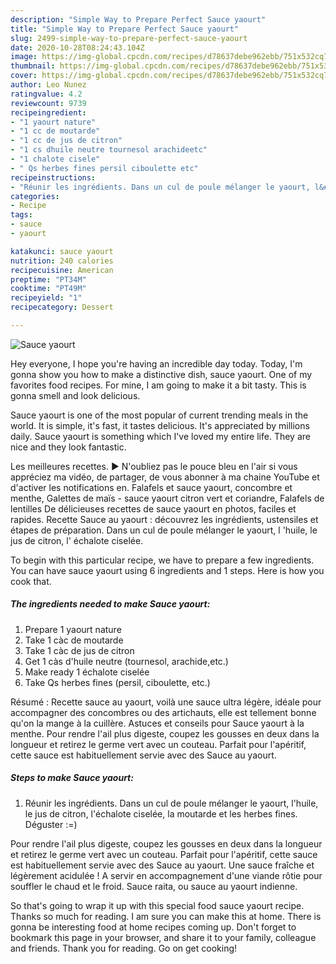 ```yaml
---
description: "Simple Way to Prepare Perfect Sauce yaourt"
title: "Simple Way to Prepare Perfect Sauce yaourt"
slug: 2499-simple-way-to-prepare-perfect-sauce-yaourt
date: 2020-10-28T08:24:43.104Z
image: https://img-global.cpcdn.com/recipes/d78637debe962ebb/751x532cq70/sauce-yaourt-photo-principale-de-la-recette.jpg
thumbnail: https://img-global.cpcdn.com/recipes/d78637debe962ebb/751x532cq70/sauce-yaourt-photo-principale-de-la-recette.jpg
cover: https://img-global.cpcdn.com/recipes/d78637debe962ebb/751x532cq70/sauce-yaourt-photo-principale-de-la-recette.jpg
author: Leo Nunez
ratingvalue: 4.2
reviewcount: 9739
recipeingredient:
- "1 yaourt nature"
- "1 cc de moutarde"
- "1 cc de jus de citron"
- "1 cs dhuile neutre tournesol arachideetc"
- "1 chalote cisele"
- " Qs herbes fines persil ciboulette etc"
recipeinstructions:
- "Réunir les ingrédients. Dans un cul de poule mélanger le yaourt, l&#39;huile, le jus de citron, l&#39;échalote ciselée, la moutarde et les herbes fines. Déguster :=)"
categories:
- Recipe
tags:
- sauce
- yaourt

katakunci: sauce yaourt 
nutrition: 240 calories
recipecuisine: American
preptime: "PT34M"
cooktime: "PT49M"
recipeyield: "1"
recipecategory: Dessert

---
```



![Sauce yaourt](https://img-global.cpcdn.com/recipes/d78637debe962ebb/751x532cq70/sauce-yaourt-photo-principale-de-la-recette.jpg)

Hey everyone, I hope you're having an incredible day today. Today, I'm gonna show you how to make a distinctive dish, sauce yaourt. One of my favorites food recipes. For mine, I am going to make it a bit tasty. This is gonna smell and look delicious.

Sauce yaourt is one of the most popular of current trending meals in the world. It is simple, it's fast, it tastes delicious. It's appreciated by millions daily. Sauce yaourt is something which I've loved my entire life. They are nice and they look fantastic.

Les meilleures recettes. ► N&#39;oubliez pas le pouce bleu en l&#39;air si vous appréciez ma vidéo, de partager, de vous abonner à ma chaine YouTube et d&#39;activer les notifications en. Falafels et sauce yaourt, concombre et menthe, Galettes de maïs - sauce yaourt citron vert et coriandre, Falafels de lentilles De délicieuses recettes de sauce yaourt en photos, faciles et rapides. Recette Sauce au yaourt : découvrez les ingrédients, ustensiles et étapes de préparation. Dans un cul de poule mélanger le yaourt, l &#39;huile, le jus de citron, l&#39; échalote ciselée.


To begin with this particular recipe, we have to prepare a few ingredients. You can have sauce yaourt using 6 ingredients and 1 steps. Here is how you cook that.

<!--inarticleads1-->

##### The ingredients needed to make Sauce yaourt:

1. Prepare 1 yaourt nature
1. Take 1 càc de moutarde
1. Take 1 càc de jus de citron
1. Get 1 càs d&#39;huile neutre (tournesol, arachide,etc.)
1. Make ready 1 échalote ciselée
1. Take  Qs herbes fines (persil, ciboulette, etc.)


Résumé : Recette sauce au yaourt, voilà une sauce ultra légère, idéale pour accompagner des concombres ou des artichauts, elle est tellement bonne qu&#39;on la mange à la cuillère. Astuces et conseils pour Sauce yaourt à la menthe. Pour rendre l&#39;ail plus digeste, coupez les gousses en deux dans la longueur et retirez le germe vert avec un couteau. Parfait pour l&#39;apéritif, cette sauce est habituellement servie avec des Sauce au yaourt. 

<!--inarticleads2-->

##### Steps to make Sauce yaourt:

1. Réunir les ingrédients. Dans un cul de poule mélanger le yaourt, l&#39;huile, le jus de citron, l&#39;échalote ciselée, la moutarde et les herbes fines. Déguster :=)


Pour rendre l&#39;ail plus digeste, coupez les gousses en deux dans la longueur et retirez le germe vert avec un couteau. Parfait pour l&#39;apéritif, cette sauce est habituellement servie avec des Sauce au yaourt. Une sauce fraîche et légèrement acidulée ! A servir en accompagnement d&#39;une viande rôtie pour souffler le chaud et le froid. Sauce raita, ou sauce au yaourt indienne. 

So that's going to wrap it up with this special food sauce yaourt recipe. Thanks so much for reading. I am sure you can make this at home. There is gonna be interesting food at home recipes coming up. Don't forget to bookmark this page in your browser, and share it to your family, colleague and friends. Thank you for reading. Go on get cooking!
